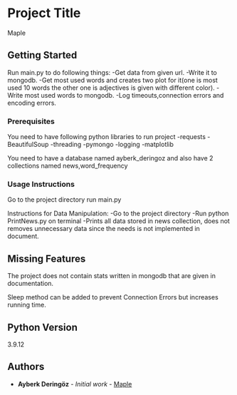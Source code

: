 # Project Title

Maple

## Getting Started

Run main.py to do following things:
-Get data from given url.
-Write it to mongodb.
-Get most used words and creates two plot for it(one is most used 10 words the other one is adjectives is given with different color).
-Write most used words to mongodb.
-Log timeouts,connection errors and encoding errors.

### Prerequisites

You need to have following python libraries to run project
-requests
-BeautifulSoup
-threading
-pymongo
-logging
-matplotlib

You need to have a database named ayberk_deringoz and also have 2 collections named news,word_frequency

### Usage Instructions
Go to the project directory
run main.py

Instructions for Data Manipulation:
-Go to the project directory
-Run python PrintNews.py on terminal
-Prints all data stored in news collection, does not removes unnecessary data since the needs is not implemented in document.


## Missing Features
The project does not contain stats written in mongodb that are given in documentation.

Sleep method can be added to prevent Connection Errors but increases running time.

## Python Version
3.9.12

## Authors

* **Ayberk Deringöz** - *Initial work* - [Maple](https://github.com/ayberkderingoz/Maple)

